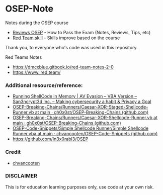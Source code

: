 # OSEP-Note
Notes during the OSEP course

- [Reviews OSEP](https://github.com/col-1002/OSEP-Course/blob/main/OSEP%20-%20How%20to%20Pass%20the%20Exam.md) - How to Pass the Exam (Notes, Reviews, Tips, etc)
- [Red Team skill](https://github.com/col-1002/OSEP-Course/blob/main/Modules/README.md) - Skills improve based on the course 


Thank you, to everyone who's code was used in this repository.


Red Teams Notes
- https://dmcxblue.gitbook.io/red-team-notes-2-0
- https://www.ired.team/

### Adđitional resource/reference:  

 
- [Running ShellCode in Memory | AV Evasion – VBA Version – San3ncrypt3d Inc. – Making cybersecurity a habit & Privacy a Goal](https://san3ncrypt3d.com/2021/08/13/VBAShell/)
- [OSEP-Breaking-Chains/Runners/Caesar-XOR-Staged-Shellcode-Runner.vb at main · gh0x0st/OSEP-Breaking-Chains (github.com)](https://github.com/gh0x0st/OSEP-Breaking-Chains/blob/main/Runners/Caesar-XOR-Staged-Shellcode-Runner.vb)     
- [OSEP-Breaking-Chains/Runners/Caesar-XOR-Shellcode-Runner.vb at main · gh0x0st/OSEP-Breaking-Chains (github.com)](https://github.com/gh0x0st/OSEP-Breaking-Chains/blob/main/Runners/Caesar-XOR-Shellcode-Runner.vb)     
- [OSEP-Code-Snippets/Simple Shellcode Runner/Simple Shellcode Runner.vba at main · chvancooten/OSEP-Code-Snippets (github.com)](https://github.com/chvancooten/OSEP-Code-Snippets/blob/main/Simple%20Shellcode%20Runner/Simple%20Shellcode%20Runner.vba)    
- https://github.com/In3x0rabl3/OSEP

### Credit
- [chvancooten](https://github.com/chvancooten/OSEP-Code-Snippets/tree/main)

### DISCLAIMER 
This is for education learning purposes only, use code at your own risk.
